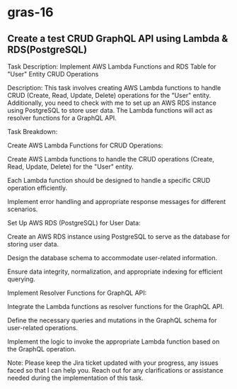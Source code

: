 # gras-16
## Create a test CRUD GraphQL API using Lambda & RDS(PostgreSQL)

Task Description: Implement AWS Lambda Functions and RDS Table for "User" Entity CRUD Operations

Description: This task involves creating AWS Lambda functions to handle CRUD (Create, Read, Update, Delete) operations for the "User" entity. Additionally, you need to check with me to set up an AWS RDS instance using PostgreSQL to store user data. The Lambda functions will act as resolver functions for a GraphQL API.

Task Breakdown:

Create AWS Lambda Functions for CRUD Operations:

Create AWS Lambda functions to handle the CRUD operations (Create, Read, Update, Delete) for the "User" entity.

Each Lambda function should be designed to handle a specific CRUD operation efficiently.

Implement error handling and appropriate response messages for different scenarios.

Set Up AWS RDS (PostgreSQL) for User Data:

Create an AWS RDS instance using PostgreSQL to serve as the database for storing user data.

Design the database schema to accommodate user-related information.

Ensure data integrity, normalization, and appropriate indexing for efficient querying.

Implement Resolver Functions for GraphQL API:

Integrate the Lambda functions as resolver functions for the GraphQL API.

Define the necessary queries and mutations in the GraphQL schema for user-related operations.

Implement the logic to invoke the appropriate Lambda function based on the GraphQL operation.


Note: Please keep the Jira ticket updated with your progress, any issues faced so that I can help you. Reach out for any clarifications or assistance needed during the implementation of this task.

